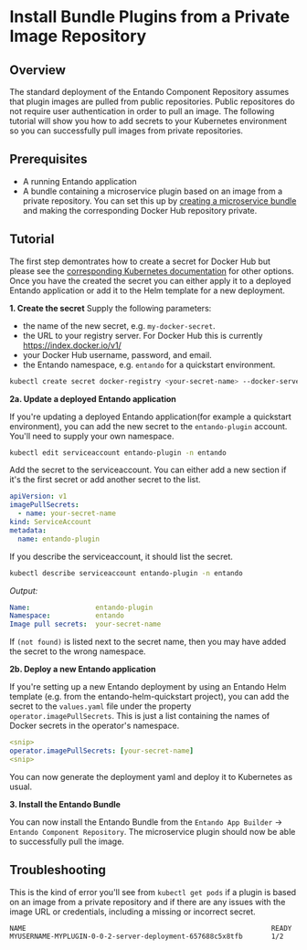 # Install Bundle Plugins from a Private Image Repository

## Overview
The standard deployment of the Entando Component Repository assumes that plugin images are pulled from public repositories. Public repositores do not require user authentication in order to pull an image. The following tutorial will show you how to add secrets to your Kubernetes environment so you can successfully pull images from private repositories.

## Prerequisites
* A running Entando application
* A bundle containing a microservice plugin based on an image from a private repository. You can set this up by [creating a microservice bundle](../create/ms/generate-microservices-and-micro-frontends.md) and making the corresponding Docker Hub repository private.

## Tutorial
The first step demontrates how to create a secret for Docker Hub but please see the [corresponding Kubernetes documentation](https://kubernetes.io/docs/tasks/configure-pod-container/pull-image-private-registry) for other options. Once you have the created the secret you can either apply it to a deployed Entando application or add it to the Helm template for a new deployment.

**1. Create the secret**
Supply the following parameters:
* the name of the new secret, e.g. `my-docker-secret`.
* the URL to your registry server. For Docker Hub this is currently <https://index.docker.io/v1/>
* your Docker Hub username, password, and email.
* the Entando namespace, e.g. `entando` for a quickstart environment.

``` sh
kubectl create secret docker-registry <your-secret-name> --docker-server=<your-registry-server> --docker-username=<your-name> --docker-password=<your-pword> --docker-email=<your-email> -n entando
```

**2a. Update a deployed Entando application**

If you're updating a deployed Entando application(for example a quickstart environment), you can add the new secret to the `entando-plugin` account. You'll need to supply your own namespace.

``` sh
kubectl edit serviceaccount entando-plugin -n entando
```

Add the secret to the serviceaccount. You can either add a new section if it's the first secret or add another secret to the list.
``` yaml
apiVersion: v1
imagePullSecrets:
  - name: your-secret-name
kind: ServiceAccount
metadata:
  name: entando-plugin
```

If you describe the serviceaccount, it should list the secret.
```sh
kubectl describe serviceaccount entando-plugin -n entando
```
_Output:_
```yaml
Name:                entando-plugin
Namespace:           entando
Image pull secrets:  your-secret-name
```
If `(not found)` is listed next to the secret name, then you may have added the secret to the wrong namespace.

**2b. Deploy a new Entando application**

If you're setting up a new Entando deployment by using an Entando Helm template (e.g. from the entando-helm-quickstart project), you can add the secret to the `values.yaml` file under the property `operator.imagePullSecrets`. This is just a list containing the names of Docker secrets in the operator's namespace.

``` yaml
<snip>
operator.imagePullSecrets: [your-secret-name]
<snip>
```

You can now generate the deployment yaml and deploy it to Kubernetes as usual.

**3. Install the Entando Bundle**

 You can now install the Entando Bundle from the `Entando App Builder` → `Entando Component Repository`. The microservice plugin should now be able to successfully pull the image.

## Troubleshooting
This is the kind of error you'll see from `kubectl get pods` if a plugin is based on an image from a private repository and if there are any issues with the image URL or credentials, including a missing or incorrect secret.
```sh
NAME                                                            READY   STATUS         
MYUSERNAME-MYPLUGIN-0-0-2-server-deployment-657688c5x8tfb       1/2     ErrImagePull
```
